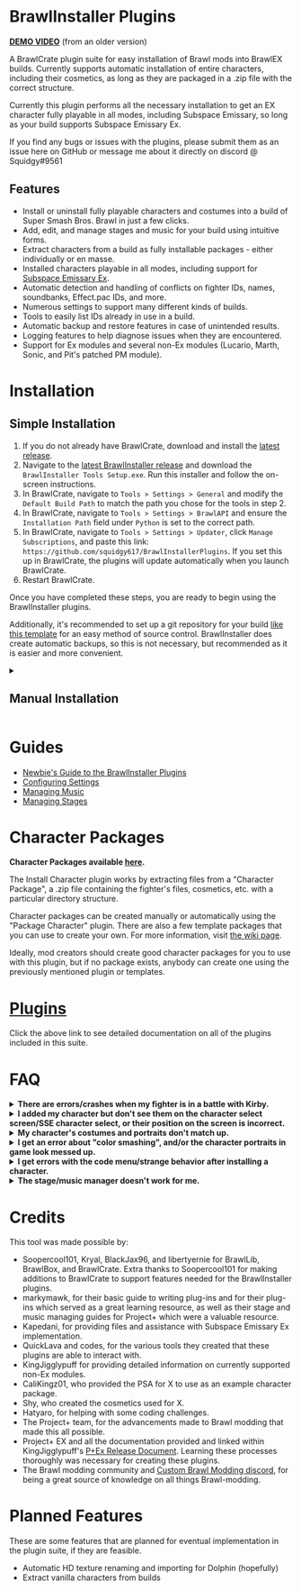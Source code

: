 # BrawlInstaller Plugins

[**DEMO VIDEO**](https://youtu.be/V6-cjuVhC80) (from an older version)

A BrawlCrate plugin suite for easy installation of Brawl mods into BrawlEX builds. Currently supports automatic installation of entire characters, including their cosmetics, as long as they are packaged in a .zip file with the correct structure.

Currently this plugin performs all the necessary installation to get an EX character fully playable in all modes, including Subspace Emissary, so long as your build supports Subspace Emissary Ex.

If you find any bugs or issues with the plugins, please submit them as an issue here on GitHub or message me about it directly on discord @ Squidgy#9561

## Features
- Install or uninstall fully playable characters and costumes into a build of Super Smash Bros. Brawl in just a few clicks.
- Add, edit, and manage stages and music for your build using intuitive forms.
- Extract characters from a build as fully installable packages - either individually or en masse.
- Installed characters playable in all modes, including support for [Subspace Emissary Ex](https://github.com/Sammi-Husky/BrawlEx/releases).
- Automatic detection and handling of conflicts on fighter IDs, names, soundbanks, Effect.pac IDs, and more.
- Numerous settings to support many different kinds of builds.
- Tools to easily list IDs already in use in a build.
- Automatic backup and restore features in case of unintended results.
- Logging features to help diagnose issues when they are encountered.
- Support for Ex modules and several non-Ex modules (Lucario, Marth, Sonic, and Pit's patched PM module).

# Installation
## Simple Installation
1. If you do not already have BrawlCrate, download and install the [latest release](https://github.com/soopercool101/BrawlCrate/releases/latest).
2. Navigate to the [latest BrawlInstaller release](https://github.com/squidgy617/BrawlInstallerPlugins/releases/latest) and download the `BrawlInstaller Tools Setup.exe`. Run this installer and follow the on-screen instructions.
3. In BrawlCrate, navigate to `Tools > Settings > General` and modify the `Default Build Path` to match the path you chose for the tools in step 2.
4. In BrawlCrate, navigate to `Tools > Settings > BrawlAPI` and ensure the `Installation Path` field under `Python` is set to the correct path.
5. In BrawlCrate, navigate to `Tools > Settings > Updater`, click `Manage Subscriptions`, and paste this link: `https://github.com/squidgy617/BrawlInstallerPlugins`. If you set this up in BrawlCrate, the plugins will update automatically when you launch BrawlCrate.
6. Restart BrawlCrate.

Once you have completed these steps, you are ready to begin using the BrawlInstaller plugins.

Additionally, it's recommended to set up a git repository for your build [like this template](https://github.com/jlambert360/PPlus-Build-Template) for an easy method of source control. BrawlInstaller does create automatic backups, so this is not necessary, but recommended as it is easier and more convenient.

<details>

<summary><h2>Manual Installation</h2></summary>

If you would prefer to install everything used by BrawlInstaller manually, you can follow these directions.

<b>Prerequisites</b>

In order for these plugins to function correctly, you will need a few things:
- The latest version of [BrawlCrate](https://github.com/soopercool101/BrawlCrate). You should also ensure you have your build path set to your build's root folder by navigating to Tools > Settings > General and modifying the "Default Build Path" there.
- The latest version of Python. You can download this at [python.org](https://www.python.org/). Also ensure your Python path is set within BrawlCrate by navigating to Tools > Settings > BrawlAPI and setting the "Installation Path" field under "Python".
- A BrawlEx build of Super Smash Bros. Brawl. It is strongly recommended to use these plugins with a build of [Project+ EX](https://docs.google.com/document/d/1mAoVGymOkL3FwiMxfEt1V24qxnAWiO8I66G3zlU0ij8/edit?usp=sharing), although it should technically be able to support other BrawlEx builds as well.
- **(OPTIONAL)** The latest version of [QuickLava's Kirby Hat Manager](https://github.com/QuickLava/lavaKirbyHatManager). You will want to ensure this is installed in your build's root folder (should be in the same directory as the /pf/ folder). **This is necessary if you want Kirby hats to function correctly on P+ EX builds.** You do not need to download this when using a build such as REMIX which already comes with it. If you install this, you will also need the [Microsoft Visual C++ Redistributable](https://www.microsoft.com/en-us/download/details.aspx?id=52685).
- **(OPTIONAL)** The latest version of [QuickLava's fork of the P+ EX code menu](https://github.com/QuickLava/PowerPC-Assembly-Functions). You will want to ensure this is installed in your build's root folder (should be in the same directory as the /pf/ folder). **This is necessary if you want your character added to the code menu.** You do not need to download this when using a build such as REMIX which already comes with it. You also should not use this if your build is designed around a different code menu. If you install this, you will also need the [Microsoft Visual C++ Redistributable](https://www.microsoft.com/en-us/download/details.aspx?id=52685).
- **(OPTIONAL)** The latest version of [QuickLava's Sawnd ID Replace Assist](https://github.com/QuickLava/lavaSawndIDReplaceAssist). This can be anywhere on your computer. **This is necessary if you want to be able to change soundbank IDs in the event of a conflict.**
- **(OPTIONAL)** The latest version of Codes' "Porting_Tools.zip", which is linked in the [official BrawlEx Guide for P+ EX](https://docs.google.com/document/d/1ZoL_qDcwUpUXg82cKaUp-6D_AcfpFctoW6GXFY74_0k/edit#). This can be anywhere on your computer. **This is necessary if you want to be able to change soundbank IDs or Effect.pac IDs in the event of a conflict.**
- **(OPTIONAL)** The latest version of [Kapedani's Subspace Emissary Ex](https://github.com/Sammi-Husky/BrawlEx/releases). This can be installed over your P+Ex build's root directory. **This is only necessary if you are not on the latest P+Ex version and would like to install your characters into Subspace Emissary mode.** If you want additional CSS slots for SSE, you can also download a basic expanded CSS [here](https://www.mediafire.com/file/b509fjbg3l3buqj/Expanded_SSE_CSS.zip/file).
- If you're trying to use the Install Character plugin, you'll need a proper character package .zip file. You can find an example package using CaliKingz01's RockmanX PSA and Shy's cosmetics [here](https://github.com/squidgy617/BrawlInstallerPlugins#template-packages). You can also find a variety of character packages uploaded [here](http://forums.kc-mm.com/Gallery/BrawlView.php?ByUserID=28848&Moderated=All).

<b>Setup</b>

For initial installation, you can set this repo as a subscription in BrawlCrate by navigating to Tools > Settings > Updater, clicking "Manage Subscriptions", and pasting this link: https://github.com/squidgy617/BrawlInstallerPlugins. If you set this up in BrawlCrate, the plugins will update automatically when you launch BrawlCrate. Alternatively, you can download the release manually and extract the contents to your BrawlCrate installation's "BrawlAPI" folder.

The plugins create backups of your files during execution, but they do not clean up loose files added and I cannot guarantee you will not run into issues, especially if you configure your settings incorrectly. While loose files shouldn't cause an issue, if you want an extra safety net, I recommend setting up a git repository for your build [like this template](https://github.com/jlambert360/PPlus-Build-Template) for an easy method of source control. With the automatic backup functionality, this is not really necessary, but still a good idea.

</details>

# Guides

- [Newbie's Guide to the BrawlInstaller Plugins](https://docs.google.com/document/d/1RcAqzS9IHzQcrtHKspC7qbBB0he9_H69GB6BGLXduJw/edit?usp=sharing)
- [Configuring Settings](https://github.com/squidgy617/BrawlInstallerPlugins/wiki/Guide:-Configuring-Settings)
- [Managing Music](https://github.com/squidgy617/BrawlInstallerPlugins/wiki/Guide:-Managing-Music)
- [Managing Stages](https://github.com/squidgy617/BrawlInstallerPlugins/wiki/Guide:-Managing-Stages)

# Character Packages

**Character Packages available [here](http://forums.kc-mm.com/Gallery/BrawlView.php?ByUserID=28848&Moderated=All).**

The Install Character plugin works by extracting files from a "Character Package", a .zip file containing the fighter's files, cosmetics, etc. with a particular directory structure.

Character packages can be created manually or automatically using the "Package Character" plugin. There are also a few template packages that you can use to create your own. For more information, visit [the wiki page](https://github.com/squidgy617/BrawlInstallerPlugins/wiki/Character-Packages).

Ideally, mod creators should create good character packages for you to use with this plugin, but if no package exists, anybody can create one using the previously mentioned plugin or templates.

# [Plugins](https://github.com/squidgy617/BrawlInstallerPlugins/wiki/Plugins)

Click the above link to see detailed documentation on all of the plugins included in this suite.

# FAQ
<details>
<summary><b>There are errors/crashes when my fighter is in a battle with Kirby.</b></summary>

The first and most common cause of this issue is not setting up QuickLava's Kirby Hat Manager correctly. Ensure it is installed into your build folder and that you have moved the required files into the folder for the application.

Assuming you have QuickLava's Kirby Hat Manager set up correctly, this is not something BrawlInstaller can account for, but is actually a known issue with the KirbyHatEx system. The system is still not entirely stable, and not everything is known about how the hats interact with different fighters and IDs. Most likely, the cause is either an incompatibility with your character, your chosen ID, the chosen base fighter ID for the Kirby hat, or a combination of the three. If you run into Kirby-related issues, try uninstalling your character and reinstalling them to a different fighter ID or installing them with a different base fighter ID for their Kirby hat.
</details>

<details>
<summary><b>I added my character but don't see them on the character select screen/SSE character select, or their position on the screen is incorrect.</b></summary>

This usually means one of two things - one, your build is not configured to use CSSRoster.dat, or two, you ran out of animated CSS slots in your build. If you're using P+Ex, the roster will only automatically expand up to a certain number of slots, and other builds may not even have the roster automatically expanding. In such a case, you'll have to expand it manually, which can be done in a similar manner to the steps outlined in [this guide](https://docs.google.com/document/d/1NN7X98xdoatzcnKabUq6TIhZrPTda84RmFp1La16GiQ/edit).

For your SSE CSS, you can either follow the steps outlined in [this guide](https://docs.google.com/document/d/1bwzccf8lhwVu3ZAv8oLBXM3qSXODmbu1kqIv7obosto/edit) (see sections Altering the Number of CSS Icons per Row and Editing the Subspace CSS Animation) or you can download a very basic expanded SSE CSS [here](https://www.mediafire.com/file/b509fjbg3l3buqj/Expanded_SSE_CSS.zip/file). This expanded CSS supports up to 72 slots.
</details>

<details>
  <summary><b>My character's costumes and portraits don't match up.</b></summary>
  
  This usually means you packaged your character incorrectly. Ensure that that the entries in the fighter's CSSSlotConfig and their cosmetics are in the correct order, and ensure that the CSSSlotConfig entries point to the right .pac files.
  
</details>

<details>
  <summary><b>I get an error about "color smashing", and/or the character portraits in game look messed up.</b></summary>
  
  This usually means you provided bad cosmetics, or you put cosmetics together in a folder when they shouldn't have been. Verify that all of your folders in the "CSPs" and "StockIcons" directories of your character package contain only cosmetics that are recolors of each other, and ensure any provided images are the right size and are color smashable.
  
</details>

<details>
  <summary><b>I get errors with the code menu/strange behavior after installing a character.</b></summary>
  
  Usually this means the build you have uses a code menu that is not compatible with BrawlInstaller. BrawlInstaller only supports QuickLava's code menu. If you are using a build with it's own code menu that is not configured the same way as QuickLava's, you will need to make code menu edits manually, and likely you should set BrawlInstaller not to make code menu changes.
  
</details>

<details>
  <summary><b>The stage/music manager doesn't work for me.</b></summary>
  
  The most likely reason for this is that your build does not use the modern Project+ tracklist and stage systems. Only the Project+ tracklist and stage systems are supported by BrawlInstallers stage and music managers. Most modern builds use this system, but some older builds may not.
  
</details>

# Credits
This tool was made possible by:
- Soopercool101, Kryal, BlackJax96, and libertyernie for BrawlLib, BrawlBox, and BrawlCrate. Extra thanks to Soopercool101 for making additions to BrawlCrate to support features needed for the BrawlInstaller plugins.
- markymawk, for their basic guide to writing plug-ins and for their plug-ins which served as a great learning resource, as well as their stage and music managing guides for Project+ which were a valuable resource.
- Kapedani, for providing files and assistance with Subspace Emissary Ex implementation.
- QuickLava and codes, for the various tools they created that these plugins are able to interact with.
- KingJigglypuff for providing detailed information on currently supported non-Ex modules.
- CaliKingz01, who provided the PSA for X to use as an example character package.
- Shy, who created the cosmetics used for X.
- Hatyaro, for helping with some coding challenges.
- The Project+ team, for the advancements made to Brawl modding that made this all possible.
- Project+ EX and all the documentation provided and linked within KingJigglypuff's [P+Ex Release Document](https://docs.google.com/document/d/1mAoVGymOkL3FwiMxfEt1V24qxnAWiO8I66G3zlU0ij8/edit?usp=sharing). Learning these processes thoroughly was necessary for creating these plugins.
- The Brawl modding community and [Custom Brawl Modding discord](https://discord.gg/GbxJhbv), for being a great source of knowledge on all things Brawl-modding.

# Planned Features
These are some features that are planned for eventual implementation in the plugin suite, if they are feasible.
- Automatic HD texture renaming and importing for Dolphin (hopefully)
- Extract vanilla characters from builds
